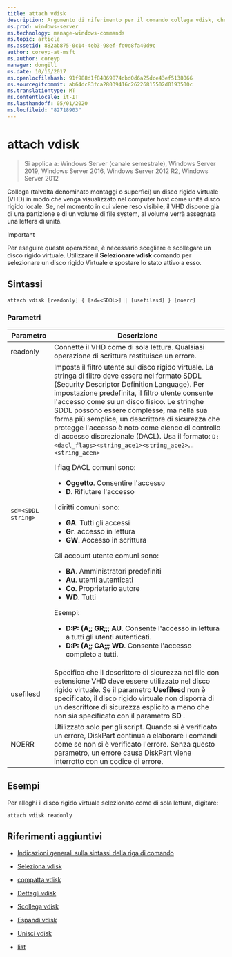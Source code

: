 ```yaml
---
title: attach vdisk
description: Argomento di riferimento per il comando collega vdisk, che collega (talvolta denominato montaggi o superfici) un disco rigido virtuale (VHD) in modo che venga visualizzato nel computer host come unità disco rigido locale.
ms.prod: windows-server
ms.technology: manage-windows-commands
ms.topic: article
ms.assetid: 882ab875-0c14-4eb3-98ef-fd0e8fa40d9c
author: coreyp-at-msft
ms.author: coreyp
manager: dongill
ms.date: 10/16/2017
ms.openlocfilehash: 91f988d1f84869874dbd0d6a25dce43ef5138066
ms.sourcegitcommit: ab64dc83fca28039416c26226815502d0193500c
ms.translationtype: MT
ms.contentlocale: it-IT
ms.lasthandoff: 05/01/2020
ms.locfileid: "82718903"
---
```

# <a name="attach-vdisk"></a>attach vdisk

> Si applica a: Windows Server (canale semestrale), Windows Server 2019, Windows Server 2016, Windows Server 2012 R2, Windows Server 2012

Collega (talvolta denominato montaggi o superfici) un disco rigido virtuale (VHD) in modo che venga visualizzato nel computer host come unità disco rigido locale. Se, nel momento in cui viene reso visibile, il VHD dispone già di una partizione e di un volume di file system, al volume verrà assegnata una lettera di unità.

> [!IMPORTANT]
> Per eseguire questa operazione, è necessario scegliere e scollegare un disco rigido virtuale. Utilizzare il **Selezionare vdisk** comando per selezionare un disco rigido Virtuale e spostare lo stato attivo a esso.

## <a name="syntax"></a>Sintassi

```
attach vdisk [readonly] { [sd=<SDDL>] | [usefilesd] } [noerr]
```

### <a name="parameters"></a>Parametri

| Parametro | Descrizione |
| --------- | ----------- |
| readonly | Connette il VHD come di sola lettura. Qualsiasi operazione di scrittura restituisce un errore. |
| `sd=<SDDL string>` | Imposta il filtro utente sul disco rigido virtuale. La stringa di filtro deve essere nel formato SDDL (Security Descriptor Definition Language). Per impostazione predefinita, il filtro utente consente l'accesso come su un disco fisico. Le stringhe SDDL possono essere complesse, ma nella sua forma più semplice, un descrittore di sicurezza che protegge l'accesso è noto come elenco di controllo di accesso discrezionale (DACL). Usa il formato: `D:<dacl_flags><string_ace1><string_ace2>`...`<string_acen>`<p>I flag DACL comuni sono:<ul><li>**Oggetto**. Consentire l'accesso</li><li>**D**. Rifiutare l'accesso</li></ul>I diritti comuni sono:<ul><li>**GA**. Tutti gli accessi</li><li>**Gr**. accesso in lettura</li><li> **GW**. Accesso in scrittura</li></ul>Gli account utente comuni sono:<ul><li>**BA**. Amministratori predefiniti</li><li>**Au**. utenti autenticati</li><li>**Co**. Proprietario autore</li><li>**WD**. Tutti</li></ul>Esempi:<ul><li>**D:P: (A;; GR;;; AU**. Consente l'accesso in lettura a tutti gli utenti autenticati.</li><li>**D:P: (A;; GA;;; WD**. Consente l'accesso completo a tutti.</li></ul> |
| usefilesd | Specifica che il descrittore di sicurezza nel file con estensione VHD deve essere utilizzato nel disco rigido virtuale. Se il parametro **Usefilesd** non è specificato, il disco rigido virtuale non disporrà di un descrittore di sicurezza esplicito a meno che non sia specificato con il parametro **SD** . |
| NOERR | Utilizzato solo per gli script. Quando si è verificato un errore, DiskPart continua a elaborare i comandi come se non si è verificato l'errore. Senza questo parametro, un errore causa DiskPart viene interrotto con un codice di errore. |

## <a name="examples"></a>Esempi

Per alleghi il disco rigido virtuale selezionato come di sola lettura, digitare:

```
attach vdisk readonly
```

## <a name="additional-references"></a>Riferimenti aggiuntivi

- [Indicazioni generali sulla sintassi della riga di comando](command-line-syntax-key.md)

- [Seleziona vdisk](select-vdisk.md)

- [compatta vdisk](compact-vdisk.md)

- [Dettagli vdisk](detail-vdisk.md)

- [Scollega vdisk](detach-vdisk.md)

- [Espandi vdisk](expand-vdisk.md)

- [Unisci vdisk](merge-vdisk.md)

- [list](list_1.md)
